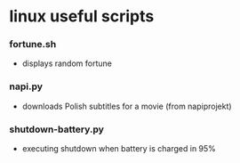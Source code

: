 # linux useful scripts

### fortune.sh

* displays random fortune

###  napi.py

* downloads Polish subtitles for a movie (from napiprojekt)

### shutdown-battery.py

* executing shutdown when battery is charged in 95%

